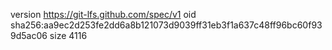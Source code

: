 version https://git-lfs.github.com/spec/v1
oid sha256:aa9ec2d253fe2dd6a8b121073d9039ff31eb3f1a637c48ff96bc60f939d5ac06
size 4116
